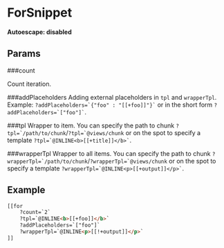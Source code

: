 ForSnippet
====================
**Autoescape: disabled**

Params
--------------------

###count

Count iteration.

###addPlaceholders
Adding external placeholders in `tpl` and `wrapperTpl`. Example: ``` ?addPlaceholders=`{"foo" : "[[+foo]]"}` ``` or in the short form ``` ?addPlaceholders=`["foo"]` ```.

###tpl
Wrapper to item. You can specify the path to chunk ```?tpl=`/path/to/chunk```/```?tpl=`@views/chunk``` or on the spot to specify a template ``` ?tpl=`@INLINE<b>[[+title]]</b>` ```.

###wrapperTpl
Wrapper to all items. You can specify the path to chunk ```?wrapperTpl=`/path/to/chunk```/```?wrapperTpl=`@views/chunk``` or on the spot to specify a template ``` ?wrapperTpl=`@INLINE<p>[[+output]]</p>` ```.

Example
--------------------

```html
[[for
    ?count=`2`
    ?tpl=`@INLINE<b>[[+foo]]</b>`
    ?addPlaceholders=`["foo"]`
    ?wrapperTpl=`@INLINE<p>[[!+output]]</p>`
]]
```